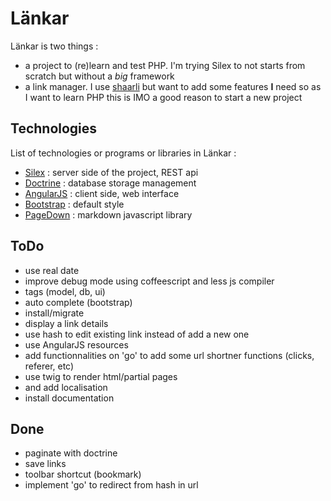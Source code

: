 Länkar
======

Länkar is two things :

* a project to (re)learn and test PHP. I'm trying Silex to not starts from scratch but without a _big_ framework
* a link manager. I use [shaarli](http://sebsauvage.net/wiki/doku.php?id=php:shaarli) but want to add some features **I** need so as I want to learn PHP this is IMO a good reason to start a new project

Technologies
------------

List of technologies or programs or libraries in Länkar :

* [Silex](silex.sensiolabs.org) : server side of the project, REST api
* [Doctrine](http://www.doctrine-project.org/) : database storage management
* [AngularJS](http://www.angularjs.org) : client side, web interface
* [Bootstrap](http://twitter.github.com/bootstrap/) : default style
* [PageDown](http://code.google.com/p/pagedown/wiki/PageDown) : markdown javascript library


ToDo
----

* use real date
* improve debug mode using coffeescript and less js compiler
* tags (model, db, ui)
 * auto complete (bootstrap)
* install/migrate
* display a link details
* use hash to edit existing link instead of add a new one
* use AngularJS resources
* add functionnalities on 'go' to add some url shortner functions (clicks, referer, etc)
* use twig to render html/partial pages
 * and add localisation
* install documentation

Done
----

* paginate with doctrine
* save links
* toolbar shortcut (bookmark)
* implement 'go' to redirect from hash in url
